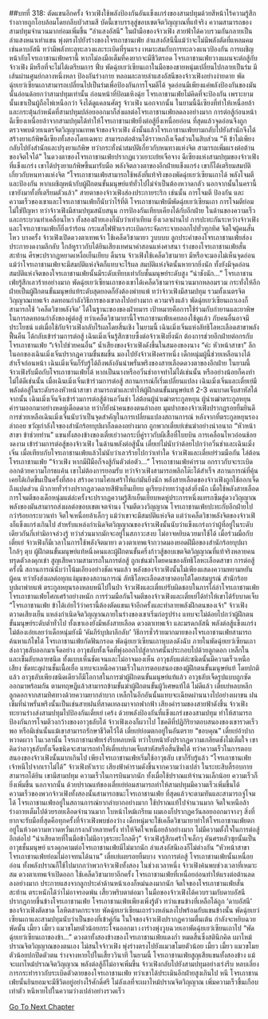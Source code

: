 ##บทที่ 318: ตัดแขนอีกครั้ง
จ้าวเฟิงใช้พลังป้องกันอันแข็งแกร่งของสามปทุมด้วยสีหน้าไร้ความรู้สึก ร่างกายถูกโอบล้อมโดยกลีบบัวสามสี
บัดนี้เขาบรรลุสู่ขอบเขตจิตวิญญาณที่แท้จริง ความสามารถของสามปทุมจำนวนมากย่อมเพิ่มขึ้น
“ลำแสงอัสนี”
ในฝ่ามือของจ้าวเฟิง สายฟ้าได้ควบรวมกันกลายเป็นลำแสงหนาเท่าแขน พุ่งตรงไปยังร่างของโจรเถาชานเฟ่ย
ลำแสงอัสนีนี้แม้ว่าจะไม่มีพลังตัดที่แหลมคมเช่นดาบอัสนี ทว่ามีพลังทะลุทะลวงและระเบิดที่รุนแรง เหมาะสมกับการทะลวงแนวป้องกัน
การเผชิญหน้ากับโจรเถาชานเฟ่ยครานี้ หากไม่ลงมือเต็มที่คงยากจะมีชีวิตรอด
โจรเถาชานเฟ่ยวางแผนจะต่อสู้กับจ้าวเฟิง มีหรือที่จะไม่ได้เตรียมการ
ฟึ่บ
พัดฉุ่ยเยว่เซียนเถาในมือของชายหนุ่มเปลี่ยนไปกลายเป็นร่ม มีเส้นผ่านศูนย์กลางหนึ่งหลา ป้องกันร่างกาย หลอมละลายลำแสงอัสนีของจ้าวเฟิงอย่างง่ายดาย
พัดฉุ่ยเยว่เซียนเถาสามารถเปลี่ยนไปเป็นร่มเพื่อป้องกันการโจมตีได้ จุดอ่อนมีเพียงแค่พลังป้องกันของมันนั้นอ่อนด้อยกว่าสามปทุมเท่านั้น
ก่อนหน้าที่ป้อมเหิงฉุ่ย โจรเถาชานเฟ่ยไม่คิดที่จะป้องกัน เพราะยามนั้นเขาเป็นผู้ถือไพ่เหนือกว่า จึงได้ดูแคลนศัตรู จ้าวเฟิง
นอกจากนั้น ในยามนี้ฉีเซียงที่ทำให้เหนื่อยล้าและกระตุ้นกำหนัดที่สามปทุมปล่อยออกมาก็ส่งผลต่อโจรเถาชานเฟ่ยลดลงอย่างมาก
การต่อสู้ก่อนหน้า ฉีเซียงเหนื่อยล้าจากสามปทุมได้ทำให้โจรเถาชานเฟ่ยยิ่งต่อสู้ยิ่งเหนื่อยอ่อน ที่สุดแล้วจุดอ่อนจึงถูกตรวจพบด้วยเนตรจิตวิญญาณเทพเจ้าของจ้าวเฟิง
ดังนั้นแล้วโจรเถาชานเฟ่ยยามกลับไปยังสำนักจึงได้สร้างยาแก้พิษฉีเซียงทั้งสองโดยเฉพาะ สามารถต่อต้านได้ราวหกถึงเจ็ดส่วนในสิบส่วน
“หึ ข้าไม่เพียงกลับไปยังสำนักและปรุงยาแก้พิษ ทว่ากระทั่งนำสมบัติเกี่ยวกับหนทางแห่งจิต สามารถเพิ่มแรงต่อต้านของจิตใจได้”
ในดวงตาของโจรเถาชานเฟ่ยปรากฏแววเยาะเย้ยเจือจาง
ฉีเซียงแห่งสามปทุมของจ้าวเฟิงที่แข็งแกร่ง เขาได้ปรุงยาแก้พิษขึ้นมารับมือ
พลังจิตลวงตาของอีกฝ่ายแข็งแกร่ง เขาก็ได้เตรียมสมบัติเกี่ยวกับหนทางแห่งจิต
“โจรเถาชานเฟ่ยสามารถใช้พลังที่แท้จริงของพัดฉุ่ยเยว่เซียนเถาได้ พลังโจมตีและป้องกัน หากเผชิญหน้ากับผู้ฝึกตนขั้นมนุษย์แท้ทั่วไปไม่จำเป็นต้องหวาดกลัว นอกจากนั้นในครานี้เขายังมาทั้งที่เตรียมตัวแล้ว”
สายตาของจ้าวเฟิงส่องประกายระริก
เช่นนั้น การโจมตี ป้องกัน และความเร็วของเขาและโจรเถาชานเฟ่ยก็นับว่าไร้ที่ติ
โจรเถาชานเฟ่ยมีพัดฉุ่ยเยว่เซียนเถา การโจมตีย่อมไม่ใช่ปัญหา ทว่าจ้าวเฟิงมีสามปทุมสนับสนุน การป้องกันเทียบเคียงได้กับอีกฝ่าย
ในด้านของความเร็วและกระบวนท่าเคลื่อนไหว ทั้งสองฝ่ายเองก็นับว่าเท่าเทียม
ยิ่งเวลาผ่านไป การปะทะกันระหว่างจ้าวเฟิงและโจรเถาชานเฟ่ยก็ยิ่งเร่าร้อน กระแสไฟฟ้าแรงระเบิดกระจัดกระจายออกไปทั่วทุกทิศ จิตใจผู้คนสั่นไหว
บางครั้ง
จ้าวเฟิงเปิดดวงตาเทพเจ้า ใช้เคล็ดวิชามายา
วูบบบบ
ลูกประคำของโจรเถาชานเฟ่ยส่องประกายงดงามลึกลับ ใกล้หูราวกับได้ยินเสียงเทศนาคำสอนแห่งศาสนา
ร่างของโจรเถาชานเฟ่ยสั่นสะท้าน ศีรษะปรากฏหยาดเหงื่อเย็นเยียบ ดิ้นรน
จ้าวเฟิงใช้เคล็ดวิชามายา มีหรือจะมองไม่เห็นจุดอ่อน แม้ว่าโจรเถาชานเฟ่ยจะมีสมบัติแห่งจิตก็แทบจะไร้ผล
สมบัติแห่งจิตนั้นหายากยิ่งนัก ทั้งยังมีจุดอ่อน สมบัติแห่งจิตของโจรเถาชานเฟ่ยนั้นมีระดับเทียบเท่ากับชั้นมนุษย์ระดับสูง
“น่าชังนัก...”
โจรเถาชานเฟ่ยรู้สึกเลวร้ายอย่างมาก
พัดฉุ่ยเยว่เซียนเถาของเขาได้เคล็ดวิชามารจำนวนมากหลอมรวม กระทั่งให้อีกฝ่ายเป็นผู้ฝึกตนขั้นมนุษย์แท้ระดับสุดยอดก็ยังต้องพ่ายแพ้
ทว่าจ้าวเฟิงมีสามปทุม รวมทั้งเนตรจิตวิญญาณเทพเจ้า ลดทอนกำลังวิธีการของเขาลงไปอย่างมาก
ความจริงแล้ว พัดฉุ่ยเยว่เซียนเถาเองก็สามารถใช้ ‘เคล็ดวิชาพลังจิต’ ได้ในฐานะของของฝ่ายมาร เป้าหมายคือการใช้ร่วมกับกำยานและยาพิษในการลดทอนกำลังของคู่ต่อสู้
ทว่าเคล็ดวิชามายานี้โจรเถาชานเฟ่ยเคยลองใช้ดูแล้ว กับคนอื่นอาจมีประโยชน์ แต่เมื่อใช้กับจ้าวเฟิงกลับไร้ผลโดยสิ้นเชิง
ในยามนี้
เฉินเมิ่งเจิ่นแห่งลัทธิโลหะเลือดสาขาพลังฟื้นคืน ได้กลับเข้าร่วมการต่อสู้
เฉินเมิ่งเจิ่นรู้สึกซาบซึ้งต่อจ้าวเฟิงยิ่งนัก ต้องการช่วยอีกฝ่ายต่อกรกับโจรเถาชานเฟ่ย
“เจ้าไปช่วยคนอื่น”
น้ำเสียงของจ้าวเฟิงดังขึ้นในสมองของนาง
“ค่ะ หัวหน้าสาขา”
ลึกในอกของเฉินเมิ่งเจิ่นปรากฏความชื่นชมขึ้น มองไปยังจ้าวเฟิงคราหนึ่ง
เด็กหนุ่มผู้นี้ช่วยเหลือนางได้สำเร็จก่อนหน้า เฉินเมิ่งเจิ่นก็รับรู้ได้ถึงพลังอันน่าพรั่นพรึงของสายเลือดดวงตาของอีกฝ่าย
ในยามนี้ จ้าวเฟิงรับมือกับโจรเถาชานเฟ่ยได้ หากเป็นนางหรืออวิ๋นช่าอาจทำไม่ได้เช่นนั้น หรืออย่างน้อยก็คงทำไม่ได้ดีเช่นนั้น
เมื่อเฉินเมิ่งเจิ่นเข้าร่วมการต่อสู้ สถานการณ์ก็เริ่มเปลี่ยนแปลง
เฉินเมิ่งเจิ่นและเตี๋ยเย่มีพลังต่อสู้ในระดับรองหัวหน้าสาขา สามารถฆ่าและทำให้ผู้ฝึกตนขั้นมนุษย์แท้ 2-3 คนบาดเจ็บสาหัสได้
จากนั้น
เฉินเมิ่งเจิ่นจึงเข้าร่วมการต่อสู้ด้านอวิ๋นช่า ไล่ต้อนผู้นำเฒ่าตระกูลหยุน
ผู้นำเฒ่าตระกูลหยุนคำรามออกมาอย่างหดหู่เดือดดาล ทว่าก็ยังนำคนของตนล่าถอย
มุมปากของจ้าวเฟิงปรากฏรอยยิ้มยินดี การช่วยเหลือเฉินเมิ่งเจิ่นนับว่าเป็นจุดสำคัญในการเปลี่ยนแปลงสถานการณ์
หลังจากที่ตระกูลหยุนรองล่าถอย ขวัญกำลังใจของสำนักร้อยบุปผาก็ลดลงอย่างมาก ถูกพวกเตี๋ยเย่เข่นฆ่าอย่างน่าอนาถ
“หัวหน้าสาขา ข้าช่วยท่าน”
แขนทั้งสองข้างของเตี๋ยเย่วาดกระบี่คู่ราวกับผีเสื้อที่โบยบิน การเคลื่อนไหวอ่อนช้อยงดงาม เข้าร่วมการต่อสู้ของจ้าวเฟิง
ในด้านพลังต่อสู้นั้น เตี๋ยเย่ไม่นับว่าด้อยไปกว่าอวิ๋นช่าและเฉินเมิ่งเจิ่น เมื่อเทียบกับโจรเถาชานเฟ่ยแล้วไม่นับว่าเลวร้ายไปกว่าเท่าใด
จ้าวเฟิงและเตี๋ยเย่ร่วมมือกัน ไล่ต้อนโจรเถาชานเฟ่ย
“จ้าวเฟิง หากมีฝีมือก็จงสู้กันตัวต่อตัว...”
โจรเถาชานเฟ่ยคำราม อกราวกับจะระเบิดออกด้วยความโกรธแค้น
เขาไม่ต้องการยอมรับ ทว่าจ้าวเฟิงสามารถพลิกโต๊ะได้สำเร็จ
สถานการณ์ที่คุ้นเคยได้เกิดขึ้นเป็นครั้งที่สอง สร้างความโศกเศร้าให้แก่มันยิ่งนัก
พลังสายเลือดของจ้าวเฟิงถูกใช้ออกเจ็ดถึงแปดส่วน ผิวกายทั่วร่างปรากฏลวดลายสีฟ้าเย็นเยียบ ดูเรียบง่ายทว่าสูงส่งยิ่งนัก
เมื่อใช้พลังสายเลือด การโจมตีของเด็กหนุ่มแต่ล่ะครั้งจะปรากฏความรู้สึกเย็นเยียบหดหู่ประการหนึ่งแทรกซึมสู่ดวงวิญญาณ
พลังของมันสามารถส่งผลต่อขอบเขตเจตจำนง โจมตีดวงวิญญาณ
โจรเถาชานเฟ่ยปะทะกับอีกฝ่ายไปกว่าร้อยกระบวนท่า จิตใจเหนื่อยล้าเล็กๆ แม้ว่าเขาจะมีสมบัติแห่งจิต แต่ว่าเคล็ดวิชาพลังจิตของจ้าวเฟิงก็แข็งแกร่งเกินไป
สำหรับแหล่งกำเนิดจิตวิญญาณของจ้าวเฟิงนั้นนับว่าแข็งแกร่งกว่าผู้ที่อยู่ในระดับเดียวกันกี่เท่ามิอาจล่วงรู้ ทว่าส่วนมากมักจะอยู่ในสภาวะสงบ ไม่อาจหยิบฉวยมาใช้ได้
เมื่อร่วมมือกับเตี๋ยเย่ จ้าวเฟิงก็มีเวลาในการใช้พลังจิตมายา
ดวงตาเทพเจ้ากวาดมองยอดฝีมือของสำนักร้อยบุปผาใกล้ๆ
ตุบ
ผู้ฝึกตนขั้นมนุษย์แท้หนึ่งคนและผู้ฝึกตนขั้นครึ่งก้าวสู้ขอบเขตจิตวิญญาณที่แท้จริงหลายคนทรุดตัวลงคุกเข่า สูญเสียความสามารถในการต่อสู้ ถูกเข่นฆ่าโดยคนของลัทธิโลหะเลือดสาขา
การต่อสู้ครั้งนี้ สถานการณ์นับว่าโน้มเอียงอย่างชัดเจนแล้ว
พลังของจ้าวเฟิงนั้นไม่เพียงแสดงความหยามหยันผู้คน ทว่ายังส่งผลต่อทุกแง่มุมของสถานการณ์
ลัทธิโลหะเลือดสาขาตอบโต้โดยสมบูรณ์
สำนักร้อยบุปผาพ่ายแพ้
ตระกูลหยุนรองหลบหนีไปในป่า
จ้าวเฟิงและเตี๋ยเย่รับผิดชอบในการไล่ล่าโจรเถาชานเฟ่ย
โจรเถาชานเฟ่ยโศกเศร้าอย่างหนัก การร่วมมือกันโจมตีของจ้าวเฟิงและเตี๋ยเย่ได้ทำให้เขาได้รับบาดเจ็บ
“โจรเถาชานเฟ่ย ข้าได้เอ่ยไว้ว่าครานี้ต้องตัดแขนเจ้าอีกครั้งและทำลายพลังฝึกตนของเจ้า”
จ้าวเฟิงตวาดเสียงเย็น
แหล่งกำเนิดจิตวิญญาณภายในร่างของเขาเริ่มก่อรูปร่าง แทบจะไม่ด้อยไปกว่าผู้ฝึกตนขั้นมนุษย์ระดับต่ำทั่วไป
ทั้งเขาเองยังมีพลังสายเลือด ดวงตาเทพเจ้า และมรดกอัสนี พลังต่อสู้แข็งแกร่ง
ไม่ต้องเอ่ยเลยว่าเด็กหนุ่มยังมี ‘คัมภีร์บุปผาลึกลับ’ วิธีการชั่วร้ายมากมายของโจรเถาชานเฟ่ยสามารถค้นหาแก้ไขได้
โจรเถาชานเฟ่ยกัดฟันกรอด พัดฉุ่ยเยว่เซียนเถาหุบลงดังฉับ
ภายในพัดฉุ่ยเยว่เซียนเถาส่งอาวุธลับออกมาเจ็ดอย่าง
อาวุธลับทั้งเจ็ดที่พุ่งออกไปสู่อากาศนั้นประกอบไปด้วยลูกดอก เหล็กใน และเข็มลับหลายชนิด ทั้งแบบเห็นชัดเจนและไม่อาจมองเห็น
อาวุธลับแต่ล่ะชนิดนั้นมีความเร็วเหนือเสียง ซัดทะลุผ่านชั้นเนื้อเยื่อ แทบจะเหนือความเร็วในการตอบสนองของผู้ฝึกตนขั้นมนุษย์แท้
โดยปกติแล้ว อาวุธลับเพียงชนิดเดียวก็มีโอกาสในการฆ่าผู้ฝึกตนขั้นมนุษย์แท้แล้ว
อาวุธลับเจ็ดรูปแบบถูกซัดออกมาพร้อมกัน ตามทฤษฎีแล้วสามารถข้ามขั้นฆ่าผู้ฝึกตนขั้นผู้วิเศษแท้ได้
ไม่ดีแล้ว
เตี๋ยเย่หลบหลีกลูกดอกจากสามทิศทางด้วยความยากลำบาก เหล็กในอีกอันนั้นแทบจะเฉียดผ่านนางไปอย่างเผาขน
ฝนเข็มที่น่าพรั่นพรึงนั้นเป็นเช่นสายฝนที่สาดเทลงมาจากฟากฟ้า
เสียงคำรามของสายฟ้าดังขึ้น จ้าวเฟิงทะยานร่างส่งสามปทุมไปป้องกันเตี๋ยเย่
เคร้ง
ด้วยพลังป้องกันที่แข็งแกร่งของสามปทุม ทำให้สามารถป้องกันการโจมตีวงกว้างของอาวุธลับได้
จ้าวเฟิงเองก็ผวาไป โชคดีที่ปฏิกิริยาตอบสนองของเขารวดเร็วพอ
หรือมิเช่นนั้นแม้เขาสามารถรักษาชีวิตไว้ได้ เตี๋ยเย่ย่อมตกอยู่ในอันตราย
“ขอบคุณ”
เตี๋ยเย่อ้าปาก หวาดผวา
ในเวลานั้น โจรเถาชานเฟ่ยเร่งรีบหลบหนี ทว่าใบหน้ายังปรากฏความเกลียดชังไม่เต็มใจ
เขาคิดว่าอาวุธลับทั้งเจ็ดชนิดจะสามารถทำให้เตี๋ยเย่บาดเจ็บสาหัสหรือสิ้นชีพได้ ทว่าความเร็วในการตอบสนองของจ้าวเฟิงนั้นมากเกินไป เพียงโจรเถาชานเฟ่ยเริ่มใช้อาวุธลับ เขาก็รับรู้แล้ว
“โจรเถาชานเฟ่ย เจ้าหนีไปจากเราไม่ได้”
จ้าวเฟิงหัวเราะ เสียงฟ้าคำรามดังขึ้นจากความว่างเปล่า ในระยะสิบลี้รอบกายสามารถได้ยิน
เขามีสามปทุม ความเร็วในการบินมากนัก ทั้งเมื่อใช้ปราณแท้จำนวนเล็กน้อย ความเร็วก็ยิ่งเพิ่มขึ้น
นอกจากนั้น ด้วยปราณแท้ของเตี๋ยเย่ย่อมสามารถทำให้สามปทุมมีความเร็วเพิ่มขึ้นได้
ความเร็วของพวกจ้าวเฟิงทั้งสองนั้นสามารถชนะโจรเถาชานเฟ่ย ที่สุดแล้วจะตามทันและสามารถจู่โจมได้
โจรเถาชานเฟ่ยอยู่ในสถานการณ์ยากลำบากอย่างมาก ใช้ปราณแท้ไปจำนวนมาก จิตใจเหนือล้า ร่างกายเต็มไปด้วยรอยเลือดจำนวนมาก ใบหน้าไหม้เกรียม ผมเองก็ปรากฏควันลอยออกมาจางๆ
สิ่งที่ยากจะรับมือที่สุดคือทุกครั้งที่จ้าวเฟิงพบช่องว่าง เด็กหนุ่มจะใช้เคล็ดวิชามายาทำให้โจรเถาชานเฟ่ยตกอยู่ในห้วงความหวาดหวั่นเกรงกลัวหลายครั้ง ทำให้จิตใจเหนื่อยล้าอย่างมาก ไม่มีความตั้งใจในการต่อสู้อีกต่อไป
“น่าเสียดายที่ในมือข้าไม่มีอาวุธระยะไกลดีๆ”
จ้าวเฟิงรู้สึกเศร้าใจเล็กๆ
คันศรหลัวซุยนั้นเป็นอาวุธชั้นมนุษย์ แรงคุกคามต่อโจรเถาชานเฟ่ยมีไม่มากนัก ลำแสงอัสนีเองก็ไม่ต่างกัน
“หัวหน้าสาขา โจรเถาชานเฟ่ยย่อมไม่อาจทนได้นาน”
เตี๋ยเย่เผยรอยยิ้มบาง
จากการต่อสู้ โจรเถาชานเฟ่ยนั้นเหนื่อยอ่อน ทั้งพลังปราณก็ใช้ไปมากกว่าพวกจ้าวเฟิงทั้งสอง
ในช่วงเวลาหนึ่ง
จ้าวเฟิงค้นพบช่วงเวลาที่เหมาะสม ดวงตาเทพเจ้าเปิดออก ใช้เคล็ดวิชามายาอีกครั้ง
โจรเถาชานเฟ่ยที่เหนื่อยอ่อนทำให้แรงต่อต้านลดลงอย่างมาก ประกายแสงจากลูกประคำด้านหน้าเองก็หม่นลงมากนัก
จิตใจของโจรเถาชานเฟ่ยสั่นสะท้าน ตระหนักได้ว่าไม่อาจรอดพ้น
เสี้ยวพริบตาต่อมา ในมือของจ้าวเฟิงได้ควบรวมกับดาบอัสนี ปรากฏกายขึ้นข้างโจรเถาชานเฟ่ย
โจรเถาชานเฟ่ยเพียงเพิ่งรู้ตัว ทว่าแขนข้างที่เหลือได้ถูก ‘ดาบอัสนี’ ของจ้าวเฟิงตัดขาด โลหิตสาดกระจาย
พัดฉุ่ยเยว่เซียนเถาร่วงหล่นลงไปพร้อมกับแขนข้างนั้น
พัดฉุ่ยเยว่เซียนเถาและสามปทุมนับว่าเป็นของที่เข้าคู่กัน
ในใจของจ้าวเฟิงปรากฏความตื่นเต้น กำลังจะหยิบฉวยพัดนั้น
เมี้ยว เมี้ยว
แมวขโมยตัวน้อยกระโจนออกมา เงาร่างพุ่งวูบฉวยเอาพัดฉุ่ยเยว่เซียนเถาไป
“พัดฉุ่ยเยว่เซียนเถาของข้า...”
ดวงตาทั้งสองข้างของโจรเถาชานเฟ่ยแดงก่ำ หมดสิ้นซึ่งสตินึกคิด เผาไหม้ปราณจิตวิญญาณของตนเอง ไม่สนใจจ้าวเฟิง พุ่งร่างตรงไปยังแมวขโมยตัวน้อย
เมี้ยว เมี้ยว
แมวขโมยตัวน้อยปกปิดตัวตน ร่างจางหายไปในเสี้ยววินาที
ในยามนี้ โจรเถาชานเฟ่ยสูญเสียแขนทั้งสองข้าง แม้จะเผาไหม้ปราณจิตวิญญาณ พลังต่อสู้ก็ไม่อาจเพิ่มขึ้น
จ้าวเฟิงกลับไปยังสามปทุมอย่างเร่งรีบ หลบเลี่ยงการกระทำราวกับระเบิดตัวตายของโจรเถาชานเฟ่ย
ทว่าเขาได้ประเมินอีกฝ่ายสูงเกินไป
หนี
โจรเถาชานเฟ่ยนั้นยินยอมจะมีชีวิตอยู่อย่างไร้ศักดิ์ศรี ไม่ลังเลที่จะเผาไหม้ปราณจิตวิญญาณ เพิ่มความเร็วขึ้นเกือบเท่าตัว หนีหายไปในความว่างเปล่าอย่างรวดเร็ว


[Go To Next Chapter]( ./98.md)